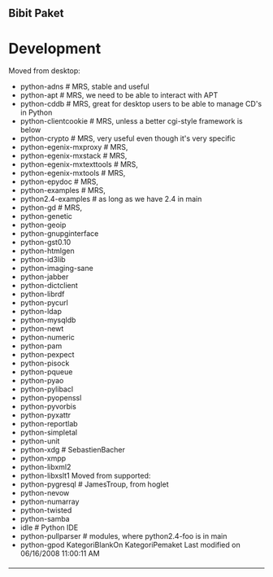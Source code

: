 ## Bibit Paket

# Development
Moved from desktop:
 * python-adns              # MRS, stable and useful
 * python-apt               # MRS, we need to be able to interact with APT
 * python-cddb              # MRS, great for desktop users to be able to manage
CD's in Python
 * python-clientcookie      # MRS, unless a better cgi-style framework is below
 * python-crypto            # MRS, very useful even though it's very specific
 * python-egenix-mxproxy    # MRS,
 * python-egenix-mxstack    # MRS,
 * python-egenix-mxtexttools # MRS,
 * python-egenix-mxtools    # MRS,
 * python-epydoc            # MRS,
 * python-examples          # MRS,
 * python2.4-examples       # as long as we have 2.4 in main
 * python-gd                # MRS,
 * python-genetic
 * python-geoip
 * python-gnupginterface
 * python-gst0.10
 * python-htmlgen
 * python-id3lib
 * python-imaging-sane
 * python-jabber
 * python-dictclient
 * python-librdf
 * python-pycurl
 * python-ldap
 * python-mysqldb
 * python-newt
 * python-numeric
 * python-pam
 * python-pexpect
 * python-pisock
 * python-pqueue
 * python-pyao
 * python-pylibacl
 * python-pyopenssl
 * python-pyvorbis
 * python-pyxattr
 * python-reportlab
 * python-simpletal
 * python-unit
 * python-xdg                   # SebastienBacher
 * python-xmpp
 * python-libxml2
 * python-libxslt1
Moved from supported:
 * python-pygresql         # JamesTroup, from hoglet
 * python-nevow
 * python-numarray
 * python-twisted
 * python-samba
 * idle             # Python IDE
 * python-pullparser        # modules, where python2.4-foo is in main
 * python-gpod
KategoriBlankOn KategoriPemaket
Last modified on 06/16/2008 11:00:11 AM
#### 
    
 
 
 
 
 
---
 
